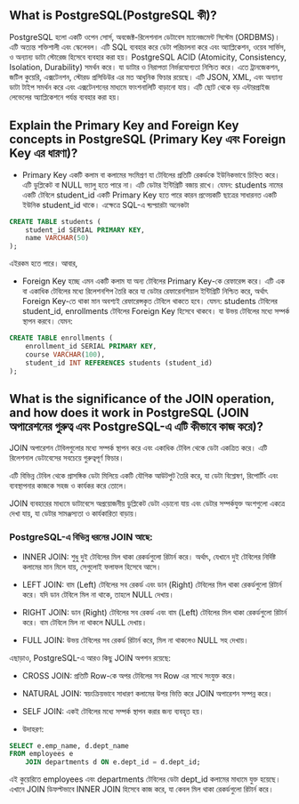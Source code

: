 ## What is PostgreSQL(PostgreSQL কী)?

PostgreSQL হলো একটি ওপেন সোর্স, অবজেক্ট-রিলেশনাল ডেটাবেস ম্যানেজমেন্ট সিস্টেম (ORDBMS)। এটি অত্যন্ত শক্তিশালী এবং স্কেলেবল। এটি SQL ব্যবহার করে ডেটা পরিচালনা করে এবং অ্যাপ্লিকেশন, ওয়েব সার্ভিস, ও অন্যান্য ডাটা স্টোরেজ হিসেবে ব্যবহার করা হয়। PostgreSQL ACID (Atomicity, Consistency, Isolation, Durability) সমর্থন করে। যা ডাটার ও নিরাপত্তা নির্ভরযোগ্যতা নিশ্চিত করে। এতে ট্রানজেকশন, জটিল কুয়েরি, এক্সটেনশন, স্টোরড প্রসিডিউর এর মত আধুনিক ফিচার রয়েছে। এটি JSON, XML, এবং অন্যান্য ডাটা টাইপ সমর্থন করে এবং এক্সটেনশনের মাধ্যমে ফাংশনালিটি বাড়ানো যায়। এটি ছোট থেকে বড় এন্টারপ্রাইজ লেভেলের অ্যাপ্লিকেশনে পর্যন্ত ব্যবহার করা হয়।

## Explain the Primary Key and Foreign Key concepts in PostgreSQL (Primary Key এবং Foreign Key এর ধারণা)?

- Primary Key একটি কলাম বা কলামের সংমিশ্রণ যা টেবিলের প্রতিটি রেকর্ডকে ইউনিকভাবে চিহ্নিত করে। এটি ডুপ্লিকেট বা NULL ভ্যালু হতে পারে না। এটি ডেটার ইন্টিগ্রিটি বজায় রাখে।
  যেমন: students নামের একটি টেবিলে student_id একটি Primary Key হতে পারে কারন প্রত্য়েকটি ছাত্রের সাধারনত একটি ইউনিক student_id থাকে। এক্ষেত্রে SQL-এ ব্য়প্য়ারটা অনেকটা

```sql
CREATE TABLE students (
    student_id SERIAL PRIMARY KEY,
    name VARCHAR(50)
);
```

এইরকম হতে পারে। আবার,
<br>

- Foreign Key হচ্ছে এমন একটি কলাম যা অন্য টেবিলের Primary Key-কে রেফারেন্স করে। এটি এক বা একাধিক টেবিলের মধ্যে রিলেশনশিপ তৈরি করে যা ডেটার রেফারেনশিয়াল ইন্টিগ্রিটি নিশ্চিত করে, অর্থাৎ Foreign Key-তে থাকা মান অবশ্যই রেফারেন্সকৃত টেবিলে থাকতে হবে। যেমন: students টেবিলের student_id, enrollments টেবিলের Foreign Key হিসেবে থাকবে। যা উভয় টেবিলের মধ্যে সম্পর্ক স্থাপন করবে। যেমন:

```sql
CREATE TABLE enrollments (
    enrollment_id SERIAL PRIMARY KEY,
    course VARCHAR(100),
    student_id INT REFERENCES students (student_id)
);
```

## What is the significance of the JOIN operation, and how does it work in PostgreSQL (JOIN অপারেশনের গুরুত্ব এবং PostgreSQL-এ এটি কীভাবে কাজ করে)?

JOIN অপারেশন টেবিলগুলোর মধ্যে সম্পর্ক স্থাপন করে এবং একাধিক টেবিল থেকে ডেটা একত্রিত করে। এটি রিলেশনাল ডেটাবেসের সবচেয়ে গুরুত্বপূর্ণ ফিচার।

এটি বিভিন্ন টেবিল থেকে প্রাসঙ্গিক ডেটা মিলিয়ে একটি যৌগিক আউটপুট তৈরি করে, যা ডেটা বিশ্লেষণ, রিপোর্টিং এবং ব্যবস্থাপনার কাজকে সহজ ও কার্যকর করে তোলে।

JOIN ব্যবহারের মাধ্যমে ডাটাবেসে অপ্রয়োজনীয় ডুপ্লিকেট ডেটা এড়ানো যায় এবং ডেটার সম্পর্কযুক্ত অংশগুলো একত্রে দেখা যায়, যা ডেটার সামঞ্জস্যতা ও কার্যকারিতা বাড়ায়।

### PostgreSQL-এ বিভিন্ন ধরনের JOIN আছে:

- INNER JOIN: শুধু দুই টেবিলের মিল থাকা রেকর্ডগুলো রিটার্ন করে। অর্থাৎ, যেখানে দুই টেবিলের নির্দিষ্ট কলামের মান মিলে যায়, সেগুলোই ফলাফল হিসেবে আসে।

- LEFT JOIN: বাম (Left) টেবিলের সব রেকর্ড এবং ডান (Right) টেবিলের মিল থাকা রেকর্ডগুলো রিটার্ন করে। যদি ডান টেবিলে মিল না থাকে, তাহলে NULL দেখায়।

- RIGHT JOIN: ডান (Right) টেবিলের সব রেকর্ড এবং বাম (Left) টেবিলের মিল থাকা রেকর্ডগুলো রিটার্ন করে। বাম টেবিলে মিল না থাকলে NULL দেখায়।

- FULL JOIN: উভয় টেবিলের সব রেকর্ড রিটার্ন করে, মিল না থাকলেও NULL সহ দেখায়।

এছাড়াও, PostgreSQL-এ আরও কিছু JOIN অপশন রয়েছে:

- CROSS JOIN: প্রতিটি Row-কে অপর টেবিলের সব Row এর সাথে সংযুক্ত করে।

- NATURAL JOIN: স্বয়ংক্রিয়ভাবে সাধারণ কলামের উপর ভিত্তি করে JOIN অপারেশন সম্পন্ন করে।

- SELF JOIN: একই টেবিলের মধ্যে সম্পর্ক স্থাপন করার জন্য ব্যবহৃত হয়।

- উদাহরণ:

```sql
SELECT e.emp_name, d.dept_name
FROM employees e
    JOIN departments d ON e.dept_id = d.dept_id;
```

এই কুয়েরিতে employees এবং departments টেবিলের ডেটা dept_id কলামের মাধ্যমে যুক্ত হয়েছে। এখানে JOIN ডিফল্টভাবে INNER JOIN হিসেবে কাজ করে, যা কেবল মিল থাকা রেকর্ডগুলো রিটার্ন করে।
